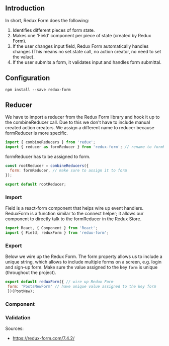 ## Introduction
In short, Redux Form does the following: 
1. Identifies different pieces of form state.
2. Makes one 'Field' component per piece of state (created by Redux Form).
3. If the user changes input field, Redux Form automatically handles changes (This means no set.state call, no action creator, no need to set the value).
4. If the user submits a form, it validates input and handles form submittal.

## Configuration
```npm install --save redux-form```

## Reducer
We have to import a reducer from the Redux Form library and hook it up to the combineReducer call. Due to this we don't have to include manual created action creators. We assign a different name to reducer because formReducer is more specific. 
```js
import { combineReducers } from 'redux';
import { reducer as formReducer } from 'redux-form'; // rename to formReducer
```
formReducer has to be assigned to form. 
```js
const rootReducer = combineReducers({
  form: formReducer, // make sure to assign it to form 
});

export default rootReducer;
```

### Import
Field is a react-form component that helps wire up event handlers. ReduxForm is a function similar to the connect helper; it allows our component to directly talk to the formReducer in the Redux Store.
```jsx
import React, { Component } from 'React';
import { Field, reduxForm } from 'redux-form';
```

### Export
Below we wire up the Redux Form. The form property allows us to include a unique string, which allows to include multiple forms on a screen, e.g. login and sign-up form. Make sure the value assigned to the key `form` is unique (throughout the project).
```jsx
export default reduxForm({ // wire up Redux Form
 form: 'PostsNewForm' // have unique value assigned to the key form
 })(PostNew);
```

### Component

### Validation

Sources:
- https://redux-form.com/7.4.2/
